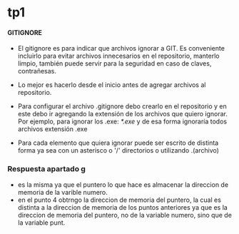 # tp1
#### GITIGNORE
- El gitignore es para indicar que archivos ignorar a GIT. Es conveniente incluirlo para evitar archivos innecesarios en el repositorio, manterlo limpio, también puede servir para la seguridad en caso de claves, contrañesas.

- Lo mejor es hacerlo desde el inicio antes de agregar archivos al repositorio.
- Para configurar el archivo .gitignore debo crearlo en el repositorio y en este debo ir agregando la extensión de los archivos que quiero ignorar. Por ejemplo, para ignorar los .exe: 
_*.exe_
y de esa forma ignoraría todos archivos extensión .exe

- Para cada elemento que quiera ignorar puede ser escrito de distinta forma ya sea con un asterisco o '/' directorios o utilizando .(archivo)

### Respuesta apartado g
- es la misma ya que el puntero lo que hace es almacenar la direccion de memoria de la varible numero.
- en el punto 4 obtrngo la direccion de memoria del puntero, la cual es distinta a la direccion de memoria de los puntos anteriores ya que es la direccion de memoria del puntero, no de la variable numero, sino que de la variable punt.